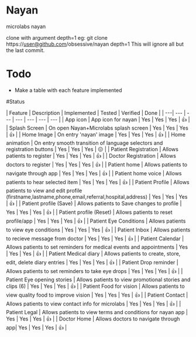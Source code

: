 # Nayan
microlabs nayan

clone with argument depth=1
eg: git clone https://user@github.com/obsessive/nayan depth=1 
This will ignore all but the last commit.

# Todo 
- Make a table with each feature implemented 

#Status


| Feature | Description | Implemented | Tested | Verified | Done |
| ---| --- | --- | --- | --- | --- | --- |
| App icon |  App icon for nayan | Yes  | Yes  | Yes  | 👍  |
| Splash Screen |  On open Nayan+Microlabs splash screen | Yes  | Yes  | Yes  | 👍  |
| Home Image |  On entry 'nayan' image | Yes  | Yes  | Yes  | 👍  |
| Home animation |  On entry smooth transition of language selectors and registration buttons | Yes  | Yes  | Yes | 😖  |
| Patient Registration |  Allows patients to register | Yes  | Yes  | Yes  | 👍  |
| Doctor Registration |  Allows doctors to register | Yes  | Yes  | Yes  | 👍  |
| Patient home |  Allows patients to navigate through app | Yes  | Yes  | Yes  | 👍  |
| Patient home voice |  Allows patients to hear selected item | Yes  | Yes  | Yes  | 👍  |
| Patient Profile |  Allows patients to view and edit profile (firstname,lastname,phone,email,referral,hospital,address) | Yes  | Yes  | Yes  | 👍  |
| Patient profile (Save) |  Allows patients to Save changes to profile | Yes  | Yes  | Yes  | 👍  |
| Patient profile (Reset) |  Allows patients to reset profile/app | Yes  | Yes  | Yes  | 👍  |
| Patient Eye Conditions |  Allows patients to view eye conditions | Yes  | Yes  | Yes  | 👍  |
| Patient Inbox |  Allows patients to recieve message from doctor | Yes  | Yes  | Yes  | 👍  |
| Patient Calendar |  Allows patients to set reminders for medical events and appointments | Yes  | Yes  | Yes  | 👍  |
| Patient Medical diary |  Allows patients to create, store, edit, delete diary entries  | Yes  | Yes  | Yes  | 👍  |
| Patient Drop reminder |  Allows patients to set reminders to take eye drops | Yes  | Yes  | Yes  | 👍  |
| Patient Eye opening stories |  Allows patients to view promotional stories and clips (6) | Yes  | Yes  | Yes  | 👍  |
| Patient Food for vision |  Allows patients to view quality food to improve vision | Yes  | Yes  | Yes  | 👍  |
| Patient Contact |  Allows patients to view contact info for microlabs | Yes  | Yes  | Yes  | 👍  |
| Patient Legal |  Allows patients to view terms and conditions for nayan app | Yes  | Yes  | Yes  | 👍  |
| Doctor Home |  Allows doctors to navigate through app| Yes  | Yes  | Yes  | 👍 |

